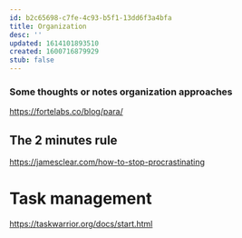 ```yaml
---
id: b2c65698-c7fe-4c93-b5f1-13dd6f3a4bfa
title: Organization
desc: ''
updated: 1614101893510
created: 1600716879929
stub: false
---
```


### Some thoughts or notes organization approaches

https://fortelabs.co/blog/para/

## The 2 minutes rule 

https://jamesclear.com/how-to-stop-procrastinating


# Task management

https://taskwarrior.org/docs/start.html

